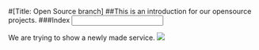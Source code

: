 #[Title: Open Source branch]
##This is an introduction for our opensource projects.
###Index <Input> <Study> <Predicting> <error rehandling>

  We are trying to show a newly made service.
  <img src="https://img.shields.io/badge/이름-색상코드?style=flat-square&logo=로고명&logoColor=로고색"/>
  
